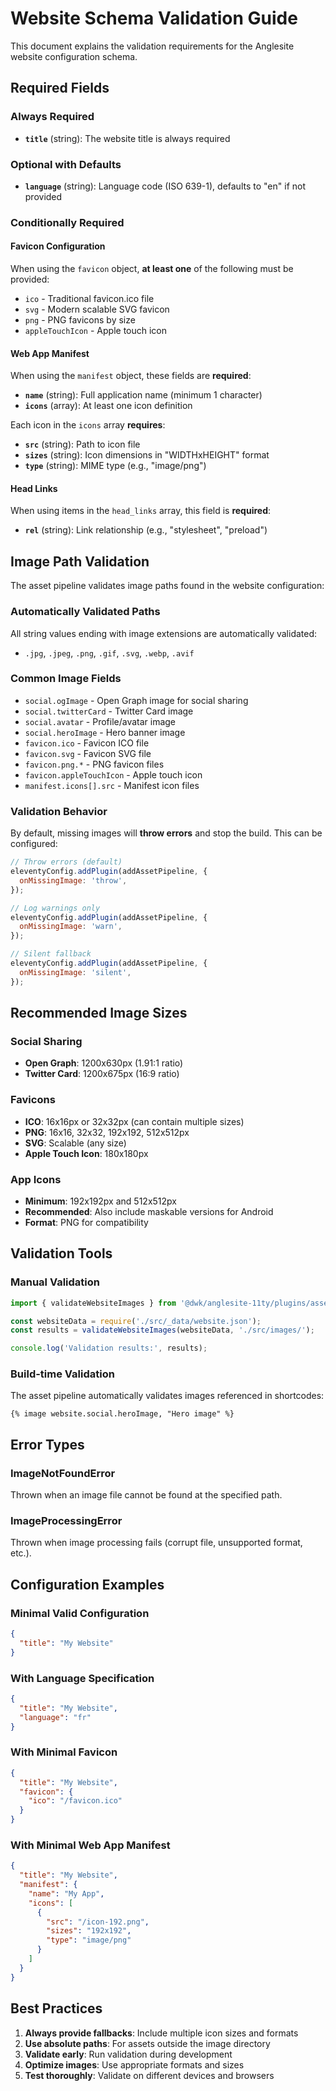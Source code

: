 # Website Schema Validation Guide

This document explains the validation requirements for the Anglesite website configuration schema.

## Required Fields

### Always Required

- **`title`** (string): The website title is always required

### Optional with Defaults

- **`language`** (string): Language code (ISO 639-1), defaults to "en" if not provided

### Conditionally Required

#### Favicon Configuration

When using the `favicon` object, **at least one** of the following must be provided:

- `ico` - Traditional favicon.ico file
- `svg` - Modern scalable SVG favicon
- `png` - PNG favicons by size
- `appleTouchIcon` - Apple touch icon

#### Web App Manifest

When using the `manifest` object, these fields are **required**:

- **`name`** (string): Full application name (minimum 1 character)
- **`icons`** (array): At least one icon definition

Each icon in the `icons` array **requires**:

- **`src`** (string): Path to icon file
- **`sizes`** (string): Icon dimensions in "WIDTHxHEIGHT" format
- **`type`** (string): MIME type (e.g., "image/png")

#### Head Links

When using items in the `head_links` array, this field is **required**:

- **`rel`** (string): Link relationship (e.g., "stylesheet", "preload")

## Image Path Validation

The asset pipeline validates image paths found in the website configuration:

### Automatically Validated Paths

All string values ending with image extensions are automatically validated:

- `.jpg`, `.jpeg`, `.png`, `.gif`, `.svg`, `.webp`, `.avif`

### Common Image Fields

- `social.ogImage` - Open Graph image for social sharing
- `social.twitterCard` - Twitter Card image
- `social.avatar` - Profile/avatar image
- `social.heroImage` - Hero banner image
- `favicon.ico` - Favicon ICO file
- `favicon.svg` - Favicon SVG file
- `favicon.png.*` - PNG favicon files
- `favicon.appleTouchIcon` - Apple touch icon
- `manifest.icons[].src` - Manifest icon files

### Validation Behavior

By default, missing images will **throw errors** and stop the build. This can be configured:

```javascript
// Throw errors (default)
eleventyConfig.addPlugin(addAssetPipeline, {
  onMissingImage: 'throw',
});

// Log warnings only
eleventyConfig.addPlugin(addAssetPipeline, {
  onMissingImage: 'warn',
});

// Silent fallback
eleventyConfig.addPlugin(addAssetPipeline, {
  onMissingImage: 'silent',
});
```

## Recommended Image Sizes

### Social Sharing

- **Open Graph**: 1200x630px (1.91:1 ratio)
- **Twitter Card**: 1200x675px (16:9 ratio)

### Favicons

- **ICO**: 16x16px or 32x32px (can contain multiple sizes)
- **PNG**: 16x16, 32x32, 192x192, 512x512px
- **SVG**: Scalable (any size)
- **Apple Touch Icon**: 180x180px

### App Icons

- **Minimum**: 192x192px and 512x512px
- **Recommended**: Also include maskable versions for Android
- **Format**: PNG for compatibility

## Validation Tools

### Manual Validation

```javascript
import { validateWebsiteImages } from '@dwk/anglesite-11ty/plugins/assets';

const websiteData = require('./src/_data/website.json');
const results = validateWebsiteImages(websiteData, './src/images/');

console.log('Validation results:', results);
```

### Build-time Validation

The asset pipeline automatically validates images referenced in shortcodes:

```liquid
{% image website.social.heroImage, "Hero image" %}
```

## Error Types

### ImageNotFoundError

Thrown when an image file cannot be found at the specified path.

### ImageProcessingError

Thrown when image processing fails (corrupt file, unsupported format, etc.).

## Configuration Examples

### Minimal Valid Configuration
```json
{
  "title": "My Website"
}
```

### With Language Specification
```json
{
  "title": "My Website",
  "language": "fr"
}
```

### With Minimal Favicon
```json
{
  "title": "My Website",
  "favicon": {
    "ico": "/favicon.ico"
  }
}
```

### With Minimal Web App Manifest
```json
{
  "title": "My Website",
  "manifest": {
    "name": "My App",
    "icons": [
      {
        "src": "/icon-192.png",
        "sizes": "192x192",
        "type": "image/png"
      }
    ]
  }
}
```

## Best Practices

1. **Always provide fallbacks**: Include multiple icon sizes and formats
2. **Use absolute paths**: For assets outside the image directory
3. **Validate early**: Run validation during development
4. **Optimize images**: Use appropriate formats and sizes
5. **Test thoroughly**: Validate on different devices and browsers

